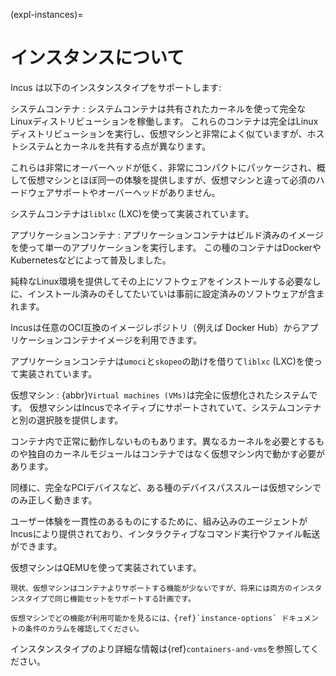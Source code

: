 (expl-instances)=
# インスタンスについて

Incus は以下のインスタンスタイプをサポートします:

システムコンテナ
: システムコンテナは共有されたカーネルを使って完全なLinuxディストリビューションを稼働します。
  これらのコンテナは完全はLinuxディストリビューションを実行し、仮想マシンと非常によく似ていますが、ホストシステムとカーネルを共有する点が異なります。

  これらは非常にオーバーヘッドが低く、非常にコンパクトにパッケージされ、概して仮想マシンとほぼ同一の体験を提供しますが、仮想マシンと違って必須のハードウェアサポートやオーバーヘッドがありません。

  システムコンテナは`liblxc` (LXC)を使って実装されています。

アプリケーションコンテナ
: アプリケーションコンテナはビルド済みのイメージを使って単一のアプリケーションを実行します。
  この種のコンテナはDockerやKubernetesなどによって普及しました。

  純粋なLinux環境を提供してその上にソフトウェアをインストールする必要なしに、インストール済みのそしてたいていは事前に設定済みのソフトウェアが含まれます。

  Incusは任意のOCI互換のイメージレポジトリ（例えば Docker Hub）からアプリケーションコンテナイメージを利用できます。

  アプリケーションコンテナは`umoci`と`skopeo`の助けを借りて`liblxc` (LXC)を使って実装されています。

仮想マシン
: {abbr}`Virtual machines (VMs)`は完全に仮想化されたシステムです。
  仮想マシンはIncusでネイティブにサポートされていて、システムコンテナと別の選択肢を提供します。

  コンテナ内で正常に動作しないものもあります。異なるカーネルを必要とするものや独自のカーネルモジュールはコンテナではなく仮想マシン内で動かす必要があります。

  同様に、完全なPCIデバイスなど、ある種のデバイスパススルーは仮想マシンでのみ正しく動きます。

  ユーザー体験を一貫性のあるものにするために、組み込みのエージェントがIncusにより提供されており、インタラクティブなコマンド実行やファイル転送ができます。

  仮想マシンはQEMUを使って実装されています。

  ```{note}
  現状、仮想マシンはコンテナよりサポートする機能が少ないですが、将来には両方のインスタンスタイプで同じ機能セットをサポートする計画です。

  仮想マシンでどの機能が利用可能かを見るには、{ref}`instance-options` ドキュメントの条件のカラムを確認してください。
  ```

インスタンスタイプのより詳細な情報は{ref}`containers-and-vms`を参照してください。
